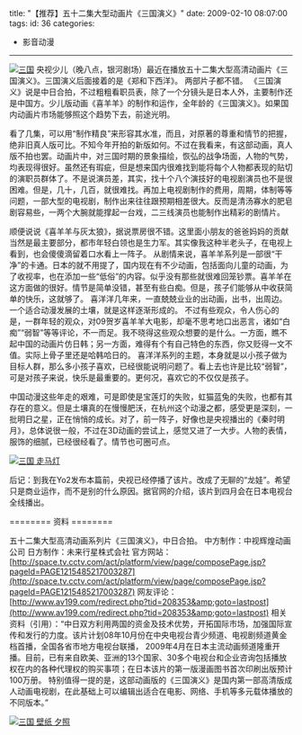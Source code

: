 title: "【推荐】五十二集大型动画片《三国演义》"
date: 2009-02-10 08:07:00
tags:
id: 36
categories:
  - 影音动漫
---

[![三国](/wordpress/wp-content/uploads/2009/12/2_thumb.jpg "三国")](/wordpress/wp-content/uploads/2009/12/2.jpg) 央视少儿（晚八点，银河剧场）最近在播放五十二集大型高清动画片《三国演义》。三国演义后面接着的是《郑和下西洋》。
两部片子都不错。
《三国演义》说是中日合拍，不过粗粗看职员表，除了一个分镜头是日本人外，主要制作还是中国方。少儿版动画《喜羊羊》的制作和运作，全年龄的《三国演义》。如果国内动画片市场能够照这个趋势下去，前途光明。

看了几集，可以用“制作精良”来形容其水准，而且，对原著的尊重和情节的把握，绝非旧真人版可比。不知今年开拍的新版如何。不过在我看来，有这部动画，真人版不拍也罢。动画片中，对三国时期的景象描绘，恢弘的战争场面，人物的气势，均表现得很好。虽然还有瑕疵，但是想来国内很难找到能将每个人物都表现的贴切的演职员群体了。不是说演员差，其实，找十个八个演技好的电视剧演员也不是很困难。但是，几十，几百，就很难找。再加上电视剧制作的费用，周期，体制等等问题，一部大型的电视剧，制作出来往往跟预期相差很大。反而是清汤寡水的肥皂剧容易些，一两个大腕就能撑起一台戏，二三线演员也能制作出精彩的剧情片。

顺便说说《喜羊羊与灰太狼》，据说票房很不错。这里面小朋友的爸爸妈妈的贡献当然是最主要部分，都市年轻白领也是生力军。其实像我这种半老头子，在电视上看到，也会傻傻滴留着口水看上一阵子。
从剧情来说，喜羊羊系列是一部很“干净”的卡通。日本的就不用提了，国内现在有不少动画，包括面向儿童的动画，为了收视率，也在添加一些“低俗”的内容。似乎没有那些就很难回笼钞票。喜羊羊在这方面做的很好。情节是简单没错，甚至有些白痴。但是，孩子们能够从中收获简单的快乐，这就够了。
喜洋洋几年来，一直兢兢业业的出动画，出书，出周边。一个适合动漫发展的土壤，就是这样逐渐形成的。
不过有些观众，令人伤心的是，一群年轻的观众，对09贺岁喜羊羊大电影，却毫不思考地口出恶言，诸如“白痴”“弱智”等等评论，不一而足。我不晓得这些观众想要的是什么。一方面，瞧不起中国的动画片仿日韩；另一方面，难得有个有自己特色的东西，你又贬得一文不值。实际上骨子里还是哈韩哈日的。
喜洋洋系列的主题，本身就是以小孩子做为目标人群，那么多小孩子喜欢，已经很能说明问题了。看上去也许是比较“弱智”，可是对孩子来说，快乐是最重要的。更何况，喜欢它的不仅仅是孩子。

中国动漫这些年走的艰难，可是即使是宝莲灯的失败，虹猫蓝兔的失败，也都有其存在的意义。但是土壤真的在慢慢肥沃，在杭州这个动漫之都，感受更是深刻，一批明日之星，正在悄悄的成长。对了，前一阵子，好像也是央视播出的《秦时明月》，总体说很一般，不过在3D动画的尝试上，感觉又进了一大步。人物的表情，服饰的细腻，已经很经看了。情节也可圈可点。

[![三国 走马灯](/wordpress/wp-content/uploads/2009/12/thumb.jpg "三国 走马灯")](/wordpress/wp-content/uploads/2009/12/33d91a253323.jpg)

后记：到我在Yo2发布本篇前，央视已经停播了该片。改成了无聊的“龙娃”。希望只是商业运作，而不是别的什么原因。据官网的介绍，该片到四月会在日本电视台全线播出。

======== 资料 ========

五十二集大型高清动画系列片《三国演义》，中日合拍。
中方制作：中视辉煌动画公司
日方制作：未来行星株式会社
官方网站：[http://space.tv.cctv.com/act/platform/view/page/composePage.jsp?pageId=PAGE1215485217003287](http://space.tv.cctv.com/act/platform/view/page/composePage.jsp?pageId=PAGE1215485217003287)
网友评论：[http://www.av199.com/redirect.php?tid=208353&amp;goto=lastpost](http://www.av199.com/redirect.php?tid=208353&amp;goto=lastpost)
相关资料（引用）：“中日双方利用两国的资金及技术优势，开拓国际市场，加强国际宣传和发行的力度。该片计划08年10月份在中央电视台青少频道、电视剧频道黄金档首播，全国各省市地方电视台联播， 2009年4月在日本主流动画频道隆重开播。目前，已有来自欧美、亚洲的13个国家、30多个电视台和企业咨询包括播放权在内的各种代理权的购买事项；在日本该片的第一版漫画图书首次印刷出版预计100万册。
特别值得一提的是，这部动画版的《三国演义》是国内第一部高清版成人动画电视剧，在此基础上可以编辑出适合在电影、网络、手机等多元载体播放的不同版本。”

[![三国 壁纸 夕照](/wordpress/wp-content/uploads/2009/12/thumb2.jpg "三国 壁纸 夕照")](/wordpress/wp-content/uploads/2009/12/28a3dc8d38cc.jpg)